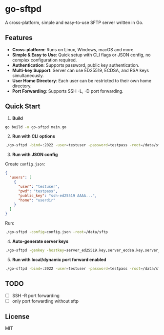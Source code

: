 # go-sftpd

A cross-platform, simple and easy-to-use SFTP server written in Go.

## Features

- **Cross-platform**: Runs on Linux, Windows, macOS and more.
- **Simple & Easy to Use**: Quick setup with CLI flags or JSON config, no complex configuration required.
- **Authentication**: Supports password, public key authentication.
- **Multi-key Support**: Server can use ED25519, ECDSA, and RSA keys simultaneously.
- **User Home Directory**: Each user can be restricted to their own home directory.
- **Port Forwarding**: Supports SSH -L, -D port forwarding.

## Quick Start

1. **Build**

```bash
go build -o go-sftpd main.go
```

2. **Run with CLI options**

```bash
./go-sftpd -bind=:2022 -user=testuser -password=testpass -root=/data/sftp
```

3. **Run with JSON config**

Create `config.json`:
```json
{
  "users": [
    {
      "user": "testuser",
      "pwd": "testpass",
      "public_key": "ssh-ed25519 AAAA...",
      "home": "userdir"
    }
  ]
}
```
Run:
```bash
./go-sftpd -config=config.json -root=/data/sftp
```

4. **Auto-generate server keys**

```bash
./go-sftpd -genkey -hostkey=server_ed25519.key,server_ecdsa.key,server_rsa.key
```

5. **Run with local/dynamic port forward enabled**

```bash
./go-sftpd -bind=:2022 -user=testuser -password=testpass -root=/data/sftp -port-forward
```

## TODO

* [ ] SSH -R port forwarding
* [ ] only port forwarding without sftp

## License

MIT
